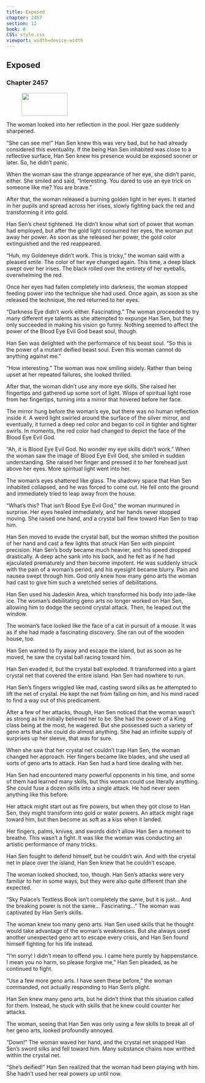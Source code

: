 ```yaml
---
title: Exposed
chapter: 2457
section: 12
book: 8
CSS: style.css
viewport: width=device-width
---
```


## Exposed

### Chapter 2457

<figure>
	<img src="../Images/gem.gif" alt="" id="gem" width="120" height="60" />
</figure>

The woman looked into her reflection in the pool. Her gaze suddenly sharpened.

“She can see me!” Han Sen knew this was very bad, but he had already considered this eventuality. If the being Han Sen inhabited was close to a reflective surface, Han Sen knew his presence would be exposed sooner or later. So, he didn’t panic.

When the woman saw the strange appearance of her eye, she didn’t panic, either. She smiled and said, “Interesting. You dared to use an eye trick on someone like me? You are brave.”

After that, the woman released a burning golden light in her eyes. It started in her pupils and spread across her irises, slowly fighting back the red and transforming it into gold.

Han Sen’s chest tightened. He didn’t know what sort of power that woman had employed, but after the gold light consumed her eyes, the woman put away her power. As soon as she released her power, the gold color extinguished and the red reappeared.

“Huh, my Goldeneye didn’t work. This is tricky,” the woman said with a pleased smile. The color of her eye changed again. This time, a deep black swept over her irises. The black rolled over the entirety of her eyeballs, overwhelming the red.

Once her eyes had fallen completely into darkness, the woman stopped feeding power into the technique she had used. Once again, as soon as she released the technique, the red returned to her eyes.

“Darkness Eye didn’t work either. Fascinating.” The woman proceeded to try many different eye talents as she attempted to expunge Han Sen, but they only succeeded in making his vision go funny. Nothing seemed to affect the power of the Blood Eye Evil God beast soul, though.

Han Sen was delighted with the performance of his beast soul. “So this is the power of a mutant deified beast soul. Even this woman cannot do anything against me.”

“How interesting.” The woman was now smiling widely. Rather than being upset at her repeated failures, she looked thrilled.

After that, the woman didn’t use any more eye skills. She raised her fingertips and gathered up some sort of light. Wisps of spiritual light rose from her fingertips, turning into a mirror that hovered before her face.

The mirror hung before the woman’s eye, but there was no human reflection inside it. A weird light swirled around the surface of the silver mirror, and eventually, it turned a deep red color and began to coil in tighter and tighter swirls. In moments, the red color had changed to depict the face of the Blood Eye Evil God.

“Ah, it is Blood Eye Evil God. No wonder my eye skills didn’t work.” When the woman saw the image of Blood Eye Evil God, she smiled in sudden understanding. She raised her finger and pressed it to her forehead just above her eyes. More spiritual light went into her.

The woman’s eyes shattered like glass. The shadowy space that Han Sen inhabited collapsed, and he was forced to come out. He fell onto the ground and immediately tried to leap away from the house.

“What’s this? That isn’t Blood Eye Evil God,” the woman murmured in surprise. Her eyes healed immediately, and her hands never stopped moving. She raised one hand, and a crystal ball flew toward Han Sen to trap him.

Han Sen moved to evade the crystal ball, but the woman shifted the position of her hand and cast a few lights that struck Han Sen with pinpoint precision. Han Sen’s body became much heavier, and his speed dropped drastically. A deep ache sank into his back, and he felt as if he had ejaculated prematurely and then become impotent. He was suddenly struck with the pain of a woman’s period, and his eyesight became blurry. Pain and nausea swept through him. God only knew how many geno arts the woman had cast to give him such a wretched series of debilitations.

Han Sen used his Jadeskin Area, which transformed his body into jade-like ice. The woman’s debilitating geno arts no longer worked on Han Sen, allowing him to dodge the second crystal attack. Then, he leaped out the window.

The woman’s face looked like the face of a cat in pursuit of a mouse. It was as if she had made a fascinating discovery. She ran out of the wooden house, too.

Han Sen wanted to fly away and escape the island, but as soon as he moved, he saw the crystal ball racing toward him.

Han Sen evaded it, but the crystal ball exploded. It transformed into a giant crystal net that covered the entire island. Han Sen had nowhere to run.

Han Sen’s fingers wriggled like mad, casting sword silks as he attempted to lift the net of crystal. He kept the net from falling on him, and his mind raced to find a way out of this predicament.

After a few of her attacks, though, Han Sen noticed that the woman wasn’t as strong as he initially believed her to be. She had the power of a King class being at the most, he wagered. But she possessed such a variety of geno arts that she could do almost anything. She had an infinite supply of surprises up her sleeve, that was for sure.

When she saw that her crystal net couldn’t trap Han Sen, the woman changed her approach. Her fingers became like blades, and she used all sorts of geno arts to attack. Han Sen had a hard time dealing with her.

Han Sen had encountered many powerful opponents in his time, and some of them had learned many skills, but this woman could use literally anything. She could fuse a dozen skills into a single attack. He had never seen anything like this before.

Her attack might start out as fire powers, but when they got close to Han Sen, they might transform into gold or water powers. An attack might rage toward him, but then become as soft as a kiss when it landed.

Her fingers, palms, knives, and swords didn’t allow Han Sen a moment to breathe. This wasn’t a fight. It was like the woman was conducting an artistic performance of many tricks.

Han Sen fought to defend himself, but he couldn’t win. And with the crystal net in place over the island, Han Sen knew that he couldn’t escape.

The woman looked shocked, too, though. Han Sen’s attacks were very familiar to her in some ways, but they were also quite different than she expected.

“Sky Palace’s Textless Book isn’t completely the same, but it is just… And the breaking power is not the same… Fascinating…” The woman was captivated by Han Sen’s skills.

The woman knew too many geno arts. Han Sen used skills that he thought would take advantage of the woman’s weaknesses. But she always used another unexpected geno art to escape every crisis, and Han Sen found himself fighting for his life instead.

“I’m sorry! I didn’t mean to offend you. I came here purely by happenstance. I mean you no harm, so please forgive me,” Han Sen pleaded, as he continued to fight.

“Use a few more geno arts. I have seen these before,” the woman commanded, not actually responding to Han Sen’s plight.

Han Sen knew many geno arts, but he didn’t think that this situation called for them. Instead, he stuck with skills that he knew could counter her attacks.

The woman, seeing that Han Sen was only using a few skills to break all of her geno arts, looked profoundly annoyed.

“Down!” The woman waved her hand, and the crystal net snapped Han Sen’s sword silks and fell toward him. Many substance chains now writhed within the crystal net.

“She’s deified!” Han Sen realized that the woman had been playing with him. She hadn’t used her real powers up until now.
